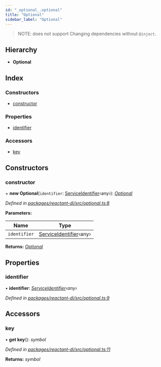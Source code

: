 ```yaml
---
id: "_optional_.optional"
title: "Optional"
sidebar_label: "Optional"
---
```


> NOTE: does not support Changing dependencies without `@inject`.

## Hierarchy

* **Optional**

## Index

### Constructors

* [constructor](_optional_.optional.md#constructor)

### Properties

* [identifier](_optional_.optional.md#identifier)

### Accessors

* [key](_optional_.optional.md#key)

## Constructors

###  constructor

\+ **new Optional**(`identifier`: [ServiceIdentifier](../modules/_interfaces_.md#serviceidentifier)‹any›): *[Optional](_optional_.optional.md)*

*Defined in [packages/reactant-di/src/optional.ts:8](https://github.com/unadlib/reactant/blob/03d0c8fd/packages/reactant-di/src/optional.ts#L8)*

**Parameters:**

Name | Type |
------ | ------ |
`identifier` | [ServiceIdentifier](../modules/_interfaces_.md#serviceidentifier)‹any› |

**Returns:** *[Optional](_optional_.optional.md)*

## Properties

###  identifier

• **identifier**: *[ServiceIdentifier](../modules/_interfaces_.md#serviceidentifier)‹any›*

*Defined in [packages/reactant-di/src/optional.ts:9](https://github.com/unadlib/reactant/blob/03d0c8fd/packages/reactant-di/src/optional.ts#L9)*

## Accessors

###  key

• **get key**(): *symbol*

*Defined in [packages/reactant-di/src/optional.ts:11](https://github.com/unadlib/reactant/blob/03d0c8fd/packages/reactant-di/src/optional.ts#L11)*

**Returns:** *symbol*
